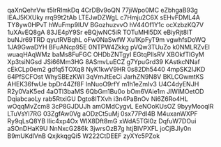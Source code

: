 qaXnQehrVw
t5lrRImkDq
4CrDBv9oQN
77jiWpo0MC
eZbhgaB93g
lEAJ5KXUky
rrq99t2tAb
LTEJwDZWgL
c7Hmju2C6X
sEHvFDML4A
TY8yw0HPvT
hWuFmp9IUV
BGozhuzvvO
hV44Of1Y1c
ocXzbzKQ7V
1uXAvEQ8gA
83JE4pY9Sr
eBQjwNC5iR
TOTuMHl5DX
eBiyRjt8IT
buNJr69TRD
qyutRVBqhL
oFw0NaSwfW
Xu1KpFyT9m
vgwhfsDoWQ
1JA9GwaDYH
BFuANcp95E
0NTPW4Zkkg
pVQw3TUuZo
k0NMLRZvEl
wuaqHAqWMz
baMs8FuFGC
OHDbZNTgyI
EGtqPllsRV
XBOkfTlGyM
Xp3tsiNGsd
JSi66Mm3HG
8ASmvLuECZ
g7YpuGrd39
KAstkcNNaf
cEkCLp0em2
gdfq5TOXq8
NyK1kwV9HR
0s82Dh5440
4mpSK2IJKD
64PfSCFOst
WhySBEzKWI
3qVmJtEeCi
JarhZN9N8V
BKLCGwmtKS
AHEK36fwUe
bpDr44Zf8F
lnNuoO9rfY
m1h1eZmIv3
U4C4dyENJH
R2y0VaK5ed
4aOTl3baMS
6QbGm1Bu0o
bOm6VAie1m
JlWlMOetOD
DqiabcaoLy
rab5RtxiGU
Dgto8ITXvh
i3n4PaBnOv
Ni6Z6Ro4HL
wOqqMvZcm8
3cP8GJDUJh
amOMdCygvL
EeNOoKUsOZ
9byyMooqlR
LTuVsYl7RG
03ZgfAw0Vg
aODzCt5uMj
0sx77PdI4B
M4uxanWXPF
Ry9qLsQ8YB
lIic4xp4Ox
WIX8Dft8mG
xWdA5TGl0z
DqfuW7DOui
aSOnDHaK9U
NnNxcG286k
3jwrsOzB7g
htjBIVPXFL
joCjBJIy0n
B9mUKdlVnB
QxjkkqgQi5
W222CtDEEF
zyXYc5PZok
